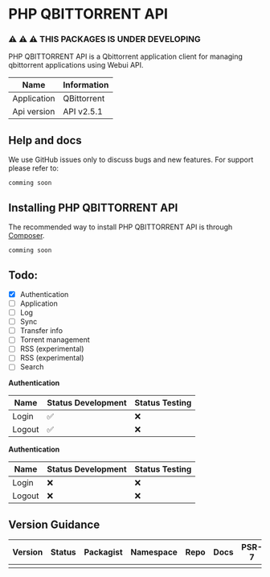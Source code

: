 # PHP QBITTORRENT API

### :warning: :warning: :warning: THIS PACKAGES IS UNDER DEVELOPING

PHP QBITTORRENT API is a Qbittorrent application client for managing qbittorrent applications using Webui API.

|Name| Information |
|---|---|
| Application | QBittorrent |
| Api version| API v2.5.1 |


## Help and docs

We use GitHub issues only to discuss bugs and new features. For support please refer to:

```
comming soon
```

## Installing PHP QBITTORRENT API

The recommended way to install PHP QBITTORRENT API is through
[Composer](https://getcomposer.org/).

```
comming soon
```

## Todo:
- [x] Authentication
- [ ] Application
- [ ] Log
- [ ] Sync
- [ ] Transfer info
- [ ] Torrent management
- [ ] RSS (experimental)
- [ ] RSS (experimental)
- [ ] Search

**Authentication**

| Name | Status Development | Status Testing |
|---|---|---|
| Login | :white_check_mark: | :x:  |
| Logout |  :white_check_mark: | :x: |


**Authentication**

| Name | Status Development | Status Testing |
|---|---|---|
| Login | :x: | :x:  |
| Logout |  :x: | :x:  |





## Version Guidance

| Version | Status     | Packagist           | Namespace    | Repo                | Docs                | PSR-7 | PHP Version |
|---------|------------|---------------------|--------------|---------------------|---------------------|-------|-------------|
|||||||||